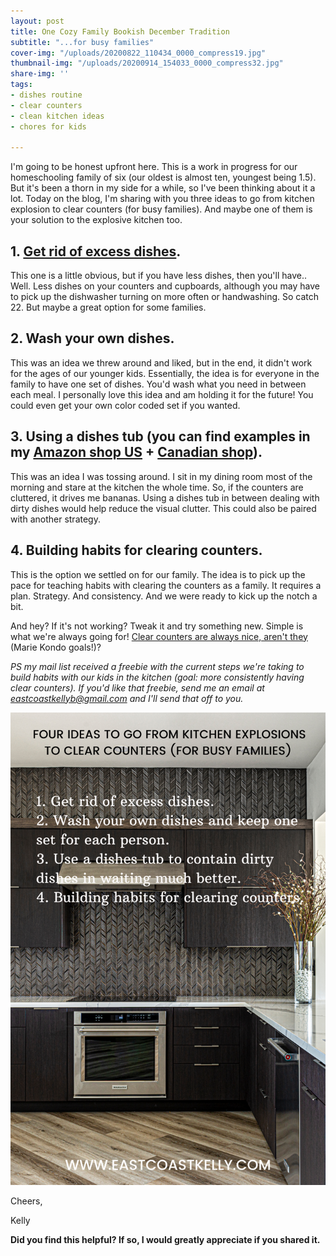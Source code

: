 ```yaml
---
layout: post
title: One Cozy Family Bookish December Tradition
subtitle: "...for busy families"
cover-img: "/uploads/20200822_110434_0000_compress19.jpg"
thumbnail-img: "/uploads/20200914_154033_0000_compress32.jpg"
share-img: ''
tags:
- dishes routine
- clear counters
- clean kitchen ideas
- chores for kids

---
```

I'm going to be honest upfront here. This is a work in progress for our homeschooling family of six (our oldest is almost ten, youngest being 1.5). But it's been a thorn in my side for a while, so I've been thinking about it a lot. Today on the blog, I'm sharing with you three ideas to go from kitchen explosion to clear counters (for busy families). And maybe one of them is your solution to the explosive kitchen too.

## 1. [Get rid of excess dishes](https://www.home-storage-solutions-101.com/declutter-dishes.html). 

This one is a little obvious, but if you have less dishes, then you'll have.. Well. Less dishes on your counters and cupboards, although you may have to pick up the dishwasher turning on more often or handwashing. So catch 22. But maybe a great option for some families. 

## 2. Wash your own dishes. 

This was an idea we threw around and liked, but in the end, it didn't work for the ages of our younger kids. Essentially, the idea is for everyone in the family to have one set of dishes. You'd wash what you need in between each meal. I personally love this idea and am holding it for the future! You could even get your own color coded set if you wanted. 

## 3. Using a dishes tub (you can find examples in my [Amazon shop US](http://www.amazon.com/shop/eastcoastkelly) + [Canadian shop](http://www.amazon.ca/shop/eastcoastkelly)).

This was an idea I was tossing around. I sit in my dining room most of the morning and stare at the kitchen the whole time. So, if the counters are cluttered, it drives me bananas. Using a dishes tub in between dealing with dirty dishes would help reduce the visual clutter. This could also be paired with another strategy. 

## 4. Building habits for clearing counters.

This is the option we settled on for our family. The idea is to pick up the pace for teaching habits with clearing the counters as a family. It requires a plan. Strategy. And consistency. And we were ready to kick up the notch a bit.   
   
And hey? If it's not working? Tweak it and try something new. Simple is what we're always going for! [Clear counters are always nice, aren't they](https://www.thedailymeal.com/cook/how-to-marie-kondo-your-kitchen) (Marie Kondo goals!)?  
   
_PS my mail list received a freebie with the current steps we're taking to build habits with our kids in the kitchen (goal: more consistently having clear counters). If you'd like that freebie, send me an email at_ [_eastcoastkellyb@gmail.com_](mailto:eastcoastkellyb@gmail.com) _and I'll send that off to you._

![A picture of a kitchen with clear counters.](/uploads/0001-12409819322_20201028_143308_0000.png "kitchencounters")

Cheers,

Kelly

**Did you find this helpful? If so, I would greatly appreciate if you shared it.**